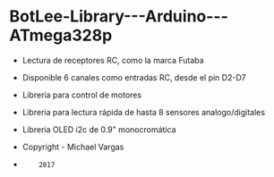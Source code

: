 # BotLee-Library---Arduino---ATmega328p
- Lectura de receptores RC, como la marca Futaba
- Disponible 6 canales como entradas RC, desde el pin D2-D7
- Libreria para control de motores
- Libreria para lectura rápida de hasta 8 sensores analogo/digitales
- Libreria OLED i2c de 0.9" monocromática

- Copyright - Michael Vargas
-         2017
